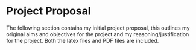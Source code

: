 # Project Proposal 
The following section contains my initial project proposal, this outlines my original aims and objectives for the project and my reasoning/justification for the project. Both the latex files and PDF files are included.
